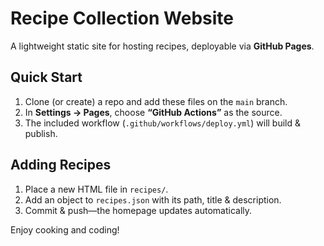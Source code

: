 # Recipe Collection Website

A lightweight static site for hosting recipes, deployable via **GitHub Pages**.

## Quick Start

1. Clone (or create) a repo and add these files on the `main` branch.  
2. In **Settings → Pages**, choose **“GitHub Actions”** as the source.  
3. The included workflow (`.github/workflows/deploy.yml`) will build & publish.

## Adding Recipes

1. Place a new HTML file in `recipes/`.
2. Add an object to `recipes.json` with its path, title & description.
3. Commit & push—the homepage updates automatically.

Enjoy cooking and coding!
